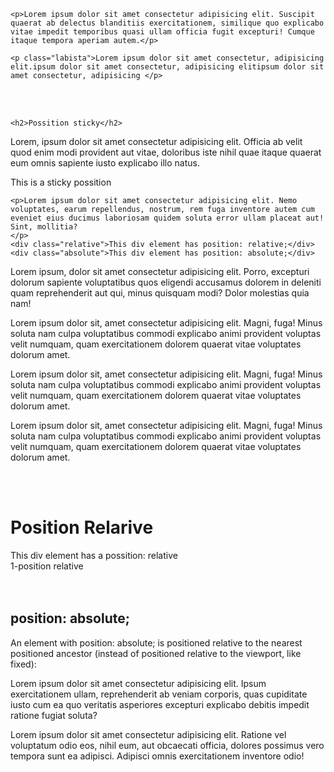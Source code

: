 <!DOCTYPE html>
<html lang="en">
<head>
    <meta charset="UTF-8">
    <meta http-equiv="X-UA-Compatible" content="IE=edge">
    <meta name="viewport" content="width=device-width, initial-scale=1.0">
    <title>Possition</title>
    <link rel="stylesheet" href="main.css">
</head>
<body>

    
    <p>Lorem ipsum dolor sit amet consectetur adipisicing elit. Suscipit quaerat ab delectus blanditiis exercitationem, similique quo explicabo vitae impedit temporibus quasi ullam officia fugit excepturi! Cumque itaque tempora aperiam autem.</p>

    <p class="labista">Lorem ipsum dolor sit amet consectetur, adipisicing elit.ipsum dolor sit amet consectetur, adipisicing elitipsum dolor sit amet consectetur, adipisicing </p>

<br>
<br>
  
    <h2>Possition sticky</h2>
   
   <p>Lorem, ipsum dolor sit amet consectetur adipisicing elit. Officia ab velit quod enim modi provident aut vitae, doloribus iste nihil quae itaque quaerat eum omnis sapiente iusto explicabo illo natus.</p>
<div id="box">This is a sticky possition</div>

    <p>Lorem ipsum dolor sit amet consectetur adipisicing elit. Nemo voluptates, earum repellendus, nostrum, rem fuga inventore autem cum eveniet eius ducimus laboriosam quidem soluta error ullam placeat aut! Sint, mollitia?
    </p>
    <div class="relative">This div element has position: relative;</div>
    <div class="absolute">This div element has position: absolute;</div>


<p>Lorem ipsum, dolor sit amet consectetur adipisicing elit. Porro, excepturi dolorum sapiente voluptatibus quos eligendi accusamus dolorem in deleniti quam reprehenderit aut qui, minus quisquam modi? Dolor molestias quia nam!</p>


<p>Lorem ipsum dolor sit, amet consectetur adipisicing elit. Magni, fuga! Minus soluta nam culpa voluptatibus commodi explicabo animi provident voluptas velit numquam, quam exercitationem dolorem quaerat vitae voluptates dolorum amet.</p>


<p>Lorem ipsum dolor sit, amet consectetur adipisicing elit. Magni, fuga! Minus soluta nam culpa voluptatibus commodi explicabo animi provident voluptas velit numquam, quam exercitationem dolorem quaerat vitae voluptates dolorum amet.</p>

<p>Lorem ipsum dolor sit, amet consectetur adipisicing elit. Magni, fuga! Minus soluta nam culpa voluptatibus commodi explicabo animi provident voluptas velit numquam, quam exercitationem dolorem quaerat vitae voluptates dolorum amet.</p>
<br>
<br>
<h1>Position Relarive</h1>


<div class="relative">This div element has a possition: relative</div>
<div class="box" id="box1">1-position relative</div>



<br>
<br>
  <h2>position: absolute;</h2>
    <p>An element with position: absolute; is positioned relative to the nearest positioned ancestor (instead of
        positioned relative to the viewport, like fixed):
    </p>

   <p>Lorem ipsum dolor sit amet consectetur adipisicing elit. Ipsum exercitationem ullam, reprehenderit ab veniam corporis, quas cupiditate iusto cum ea quo veritatis asperiores excepturi explicabo debitis impedit ratione fugiat soluta?</p>

   
   <p>Lorem ipsum dolor sit amet consectetur adipisicing elit. Ratione vel voluptatum odio eos, nihil eum, aut obcaecati officia, dolores possimus vero tempora sunt ea adipisci. Adipisci omnis exercitationem inventore odio!</p>






    
</body>
</html>
